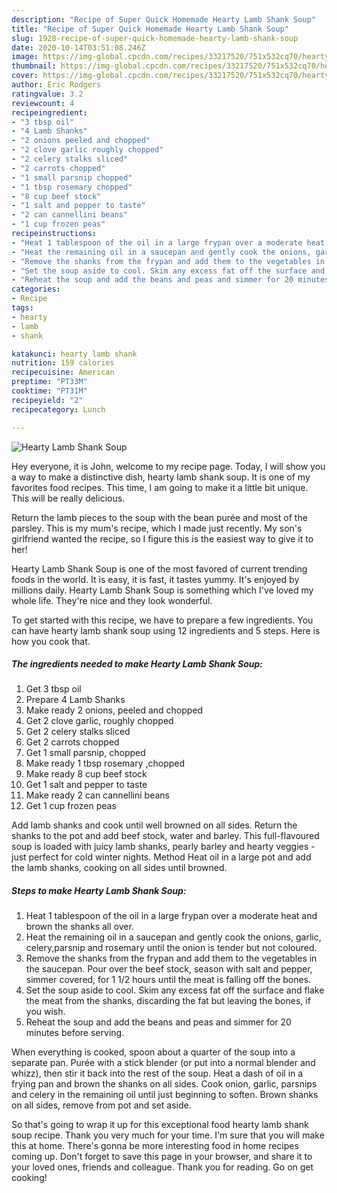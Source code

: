 ```yaml
---
description: "Recipe of Super Quick Homemade Hearty Lamb Shank Soup"
title: "Recipe of Super Quick Homemade Hearty Lamb Shank Soup"
slug: 1928-recipe-of-super-quick-homemade-hearty-lamb-shank-soup
date: 2020-10-14T03:51:08.246Z
image: https://img-global.cpcdn.com/recipes/33217520/751x532cq70/hearty-lamb-shank-soup-recipe-main-photo.jpg
thumbnail: https://img-global.cpcdn.com/recipes/33217520/751x532cq70/hearty-lamb-shank-soup-recipe-main-photo.jpg
cover: https://img-global.cpcdn.com/recipes/33217520/751x532cq70/hearty-lamb-shank-soup-recipe-main-photo.jpg
author: Eric Rodgers
ratingvalue: 3.2
reviewcount: 4
recipeingredient:
- "3 tbsp oil"
- "4 Lamb Shanks"
- "2 onions peeled and chopped"
- "2 clove garlic roughly chopped"
- "2 celery stalks sliced"
- "2 carrots chopped"
- "1 small parsnip chopped"
- "1 tbsp rosemary chopped"
- "8 cup beef stock"
- "1 salt and pepper to taste"
- "2 can cannellini beans"
- "1 cup frozen peas"
recipeinstructions:
- "Heat 1 tablespoon of the oil in a large frypan over a moderate heat and brown the shanks all over."
- "Heat the remaining oil in a saucepan and gently cook the onions, garlic, celery,parsnip and rosemary until the onion is tender but not coloured."
- "Remove the shanks from the frypan and add them to the vegetables in the saucepan. Pour over the beef stock, season with salt and pepper, simmer covered, for 1 1/2 hours until the meat is falling off the bones."
- "Set the soup aside to cool. Skim any excess fat off the surface and flake the meat from the shanks, discarding the fat but leaving the bones, if you wish."
- "Reheat the soup and add the beans and peas and simmer for 20 minutes before serving."
categories:
- Recipe
tags:
- hearty
- lamb
- shank

katakunci: hearty lamb shank 
nutrition: 159 calories
recipecuisine: American
preptime: "PT33M"
cooktime: "PT31M"
recipeyield: "2"
recipecategory: Lunch

---
```



![Hearty Lamb Shank Soup](https://img-global.cpcdn.com/recipes/33217520/751x532cq70/hearty-lamb-shank-soup-recipe-main-photo.jpg)

Hey everyone, it is John, welcome to my recipe page. Today, I will show you a way to make a distinctive dish, hearty lamb shank soup. It is one of my favorites food recipes. This time, I am going to make it a little bit unique. This will be really delicious.

Return the lamb pieces to the soup with the bean purée and most of the parsley. This is my mum&#39;s recipe, which I made just recently. My son&#39;s girlfriend wanted the recipe, so I figure this is the easiest way to give it to her!

Hearty Lamb Shank Soup is one of the most favored of current trending foods in the world. It is easy, it is fast, it tastes yummy. It's enjoyed by millions daily. Hearty Lamb Shank Soup is something which I've loved my whole life. They're nice and they look wonderful.


To get started with this recipe, we have to prepare a few ingredients. You can have hearty lamb shank soup using 12 ingredients and 5 steps. Here is how you cook that.

<!--inarticleads1-->

##### The ingredients needed to make Hearty Lamb Shank Soup:

1. Get 3 tbsp oil
1. Prepare 4 Lamb Shanks
1. Make ready 2 onions, peeled and chopped
1. Get 2 clove garlic, roughly chopped
1. Get 2 celery stalks sliced
1. Get 2 carrots chopped
1. Get 1 small parsnip, chopped
1. Make ready 1 tbsp rosemary ,chopped
1. Make ready 8 cup beef stock
1. Get 1 salt and pepper to taste
1. Make ready 2 can cannellini beans
1. Get 1 cup frozen peas


Add lamb shanks and cook until well browned on all sides. Return the shanks to the pot and add beef stock, water and barley. This full-flavoured soup is loaded with juicy lamb shanks, pearly barley and hearty veggies - just perfect for cold winter nights. Method Heat oil in a large pot and add the lamb shanks, cooking on all sides until browned. 

<!--inarticleads2-->

##### Steps to make Hearty Lamb Shank Soup:

1. Heat 1 tablespoon of the oil in a large frypan over a moderate heat and brown the shanks all over.
1. Heat the remaining oil in a saucepan and gently cook the onions, garlic, celery,parsnip and rosemary until the onion is tender but not coloured.
1. Remove the shanks from the frypan and add them to the vegetables in the saucepan. Pour over the beef stock, season with salt and pepper, simmer covered, for 1 1/2 hours until the meat is falling off the bones.
1. Set the soup aside to cool. Skim any excess fat off the surface and flake the meat from the shanks, discarding the fat but leaving the bones, if you wish.
1. Reheat the soup and add the beans and peas and simmer for 20 minutes before serving.


When everything is cooked, spoon about a quarter of the soup into a separate pan. Purée with a stick blender (or put into a normal blender and whizz), then stir it back into the rest of the soup. Heat a dash of oil in a frying pan and brown the shanks on all sides. Cook onion, garlic, parsnips and celery in the remaining oil until just beginning to soften. Brown shanks on all sides, remove from pot and set aside. 

So that's going to wrap it up for this exceptional food hearty lamb shank soup recipe. Thank you very much for your time. I'm sure that you will make this at home. There's gonna be more interesting food in home recipes coming up. Don't forget to save this page in your browser, and share it to your loved ones, friends and colleague. Thank you for reading. Go on get cooking!
